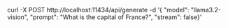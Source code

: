 curl -X POST http://localhost:11434/api/generate -d '{  "model": "llama3.2-vision",  "prompt": "What is the capital of France?",  "stream": false}'